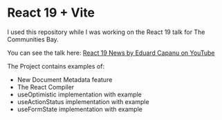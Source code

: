 # React 19 + Vite

I used this repository while I was working on the React 19 talk for The Communities Bay.

You can see the talk here: [React 19 News by Eduard Capanu on YouTube](https://www.youtube.com/watch?v=kvv2pDcimv4)

The Project contains examples of:

- New Document Metadata feature
- The React Compiler
- useOptimistic implementation with example
- useActionStatus implementation with example
- useFormState implementation with example


